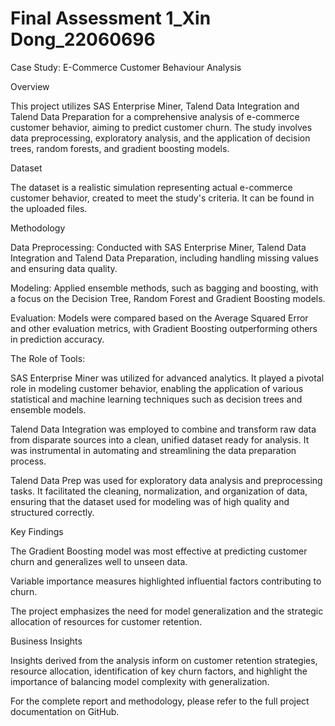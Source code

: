 # Final Assessment 1_Xin Dong_22060696
Case Study: E-Commerce Customer Behaviour Analysis

Overview

This project utilizes SAS Enterprise Miner, Talend Data Integration and Talend Data Preparation for a comprehensive analysis of e-commerce customer behavior, aiming to predict customer churn. The study involves data preprocessing, exploratory analysis, and the application of decision trees, random forests, and gradient boosting models.

Dataset

The dataset is a realistic simulation representing actual e-commerce customer behavior, created to meet the study's criteria. It can be found in the uploaded files.

Methodology

Data Preprocessing: Conducted with SAS Enterprise Miner, Talend Data Integration and Talend Data Preparation, including handling missing values and ensuring data quality.

Modeling: Applied ensemble methods, such as bagging and boosting, with a focus on the Decision Tree, Random Forest and Gradient Boosting models.

Evaluation: Models were compared based on the Average Squared Error and other evaluation metrics, with Gradient Boosting outperforming others in prediction accuracy.


The Role of Tools:

SAS Enterprise Miner was utilized for advanced analytics. It played a pivotal role in modeling customer behavior, enabling the application of various statistical and machine learning techniques such as decision trees and ensemble models.

Talend Data Integration was employed to combine and transform raw data from disparate sources into a clean, unified dataset ready for analysis. It was instrumental in automating and streamlining the data preparation process.

Talend Data Prep was used for exploratory data analysis and preprocessing tasks. It facilitated the cleaning, normalization, and organization of data, ensuring that the dataset used for modeling was of high quality and structured correctly.

Key Findings

The Gradient Boosting model was most effective at predicting customer churn and generalizes well to unseen data.

Variable importance measures highlighted influential factors contributing to churn.

The project emphasizes the need for model generalization and the strategic allocation of resources for customer retention.


Business Insights

Insights derived from the analysis inform on customer retention strategies, resource allocation, identification of key churn factors, and highlight the importance of balancing model complexity with generalization.

For the complete report and methodology, please refer to the full project documentation on GitHub.
